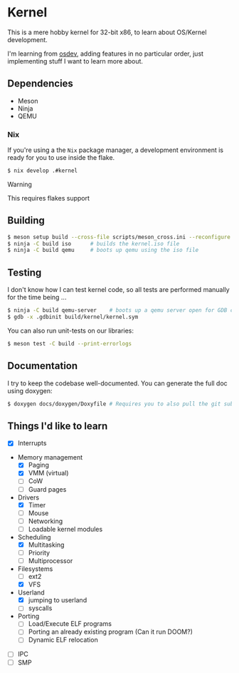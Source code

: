 # Kernel

This is a mere hobby kernel for 32-bit x86, to learn about OS/Kernel development.

I'm learning from [osdev](www.osdev.org), adding features in no particular order, just implementing
stuff I want to learn more about.

## Dependencies

* Meson
* Ninja
* QEMU

### Nix

If you're using a the `Nix` package manager, a development environment is ready for you to use inside the flake.

```bash
$ nix develop .#kernel
```

> [!WARNING]
>
> This requires flakes support

## Building

```bash
$ meson setup build --cross-file scripts/meson_cross.ini --reconfigure [-Dbuildtype=debug]
$ ninja -C build iso      # builds the kernel.iso file
$ ninja -C build qemu     # boots up qemu using the iso file
```

## Testing

I don't know how I can test kernel code, so all tests are performed manually for the time being ...

```bash
$ ninja -C build qemu-server    # boots up a qemu server open for GDB connections
$ gdb -x .gdbinit build/kernel/kernel.sym
```

You can also run unit-tests on our libraries:
```bash
$ meson test -C build --print-errorlogs
```

## Documentation

I try to keep the codebase well-documented. You can generate the full doc using doxygen:
```bash
$ doxygen docs/doxygen/Doxyfile # Requires you to also pull the git submodules
```

## Things I'd like to learn

- [X] Interrupts
- Memory management
    - [X] Paging
    - [X] VMM (virtual)
    - [ ] CoW
    - [ ] Guard pages
- Drivers
    - [X] Timer
    - [ ] Mouse
    - [ ] Networking
    - [ ] Loadable kernel modules
- Scheduling
    - [X] Multitasking
    - [ ] Priority
    - [ ] Multiprocessor
- Filesystems
    - [ ] ext2
    - [X] VFS
- Userland
    - [X] jumping to userland
    - [ ] syscalls
- Porting
    - [ ] Load/Execute ELF programs
    - [ ] Porting an already existing program (Can it run DOOM?)
    - [ ] Dynamic ELF relocation
- [ ] IPC
- [ ] SMP
